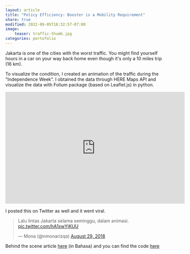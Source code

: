```yaml
---
layout: article
title: "Policy Efficiency: Booster is a Mobility Requirement"
share: true
modified: 2022-09-05T18:32:57-07:00
image:
    teaser: traffic-thumb.jpg
categories: portofolio
---
```


Jakarta is one of the cities with the worst traffic. You might find yourself hours in a car on your way back home even though it's only a 10 miles trip (16 km).

To visualize the condition, I created an animation of the traffic during the "Independence Week". I obtained the data through HERE Maps API and visualize the data with Folium package (based on Leaflet.js) in python.

<iframe width="560" height="350" src="https://www.youtube.com/embed/ddA2lXw6qPU?rel=0&amp;showinfo=0" frameborder="0" allow="autoplay; encrypted-media" allowfullscreen></iframe>

I posted this on Twitter as well and it went viral.

<blockquote class="twitter-tweet" data-lang="en"><p lang="in" dir="ltr">Lalu lintas Jakarta selama seminggu, dalam animasi. <a href="https://t.co/hA1xwYjKUU">pic.twitter.com/hA1xwYjKUU</a></p>&mdash; Mona (@nmonarizqa) <a href="https://twitter.com/nmonarizqa/status/1034855516495724544?ref_src=twsrc%5Etfw">August 29, 2018</a></blockquote>
<script async src="https://platform.twitter.com/widgets.js" charset="utf-8"></script>


Behind the scene article [here](https://medium.com/@nmonarizqa/lalu-lintas-jakarta-di-pekan-kemerdekaan-2f0d67c23240) (in Bahasa) and you can find the code [here](https://github.com/nmonarizqa/weekly-viz/tree/master/jakarta-weekly-traffic)
